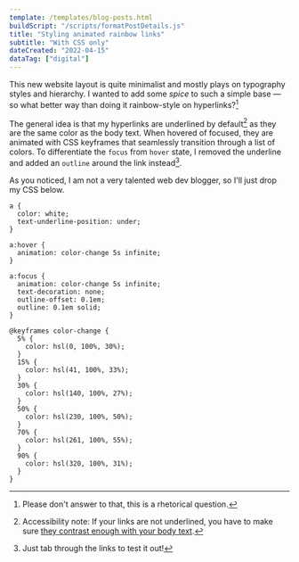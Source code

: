 ```yaml
---
template: /templates/blog-posts.html
buildScript: "/scripts/formatPostDetails.js"
title: "Styling animated rainbow links"
subtitle: "With CSS only"
dateCreated: "2022-04-15"
dataTag: ["digital"]
---
```


This new website layout is quite minimalist and mostly plays on typography styles and hierarchy. I wanted to add some _spice_ to such a simple base — so what better way than doing it rainbow-style on hyperlinks?[^1]

The general idea is that my hyperlinks are underlined by default[^2] as they are the same color as the body text. When hovered of focused, they are animated with CSS keyframes that seamlessly transition through a list of colors. To differentiate the `focus` from `hover` state, I removed the underline and added an `outline` around the link instead[^3].

As you noticed, I am not a very talented web dev blogger, so I'll just drop my CSS below.

```
a {
  color: white;
  text-underline-position: under;
}

a:hover {
  animation: color-change 5s infinite;
}

a:focus {
  animation: color-change 5s infinite;
  text-decoration: none;
  outline-offset: 0.1em;
  outline: 0.1em solid;
}

@keyframes color-change {
  5% {
    color: hsl(0, 100%, 30%);
  }
  15% {
    color: hsl(41, 100%, 33%);
  }
  30% {
    color: hsl(140, 100%, 27%);
  }
  50% {
    color: hsl(230, 100%, 50%);
  }
  70% {
    color: hsl(261, 100%, 55%);
  }
  90% {
    color: hsl(320, 100%, 31%);
  }
}
```

[^1]: Please don't answer to that, this is a rhetorical question.
[^2]: Accessibility note: If your links are not underlined, you have to make sure [they contrast enough with your body text](https://webaim.org/resources/linkcontrastchecker/).
[^3]: Just tab through the links to test it out!
